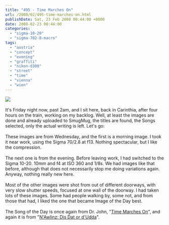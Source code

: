 ```yaml
---
title: "495 - Time Marches On"
url: /2008/02/495-time-marches-on.html
publishDate: Sat, 23 Feb 2008 00:44:00 +0000
date: 2008-02-23 00:44:00
categories: 
  - "sigma-10-20"
  - "sigma-702-8-macro"
tags: 
  - "austria"
  - "concept"
  - "evening"
  - "graffiti"
  - "nikon-d300"
  - "street"
  - "time"
  - "vienna"
  - "wien"
---
```

<a href="https://d25zfm9zpd7gm5.cloudfront.net/1200x1200/2008/20080220_173806_ps.jpg" target="_blank"><img src="https://d25zfm9zpd7gm5.cloudfront.net/0600x0600/2008/20080220_173806_ps.jpg"/></a><br/><br/>It's Friday night now, past 2am, and I sit here, back in Carinthia, after four hours on the train, working on my backlog. Well, at least the images are done and already uploaded to SmugMug, the titles are found, the Songs selected, only the actual writing is left. Let's go:<br/><br/><a href="https://d25zfm9zpd7gm5.cloudfront.net/1200x1200/2008/20080220_085116_ps.jpg" target="_blank"><img alt="" border="0" src="https://d25zfm9zpd7gm5.cloudfront.net/0150x0150/2008/20080220_085116_ps.jpg" style="margin: 0pt 0px 0pt 10px; float: right;"/></a> These images are from Wednesday, and the first is a morning image. I took it near work, using the Sigma 70/2.8 at f13. Nothing spectacular, but I like the compression.<br/><br/><a href="https://d25zfm9zpd7gm5.cloudfront.net/1200x1200/2008/20080220_180055_ps.jpg" target="_blank"><img alt="" border="0" src="https://d25zfm9zpd7gm5.cloudfront.net/0150x0150/2008/20080220_180055_ps.jpg" style="margin: 0pt 10px 0pt 0px; float: left;"/></a> The next one is from the evening. Before leaving work, I had switched to the Sigma 10-20. 10mm and f4 at ISO 360 and 1/8s. We had images like that before, although that does not necessarily stop me doing variations again. Anyway, nothing really new here.<br/><br/>Most of the other images were shot from out of different doorways, with very slow shutter speeds, focused at one wall of the doorway. I had taken lots of these images. Some had people walking by, some not, and from those that had, I liked the one that became Image of the Day best.<br/><br/>The Song of the Day is once again from Dr. John, "<a href="http://www.mtv.com/music/artist/doctor_john/6634261/lyrics.jhtml" target="_blank">Time Marches On</a>", and again it is from "<a href="http://www.amazon.com/NAwlinz-Dis-dUdda-Dr-John/dp/B0001XQ6FE" target="_blank">N'Awlinz: Dis Dat or d'Udda</a>".

